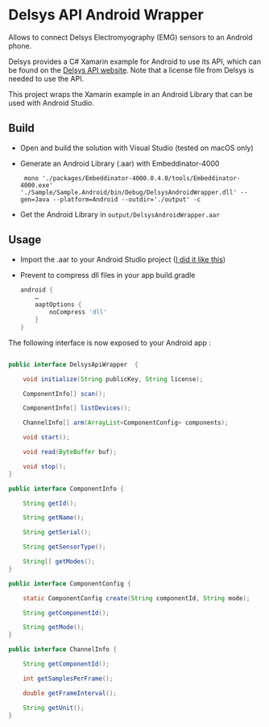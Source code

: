 # Delsys API Android Wrapper

Allows to connect Delsys Electromyography (EMG) sensors to an Android phone.

Delsys provides a C# Xamarin example for Android to use its API, which can be found on the [Delsys API website](http://data.delsys.com/DelsysServicePortal/api/index.html). Note that a license file from Delsys is needed to use the API.

This project wraps the Xamarin example in an Android Library that can be used with Android Studio.

## Build

- Open and build the solution with Visual Studio (tested on macOS only)
- Generate an Android Library (.aar) with Embeddinator-4000

  ```
   mono './packages/Embeddinator-4000.0.4.0/tools/Embeddinator-4000.exe' './Sample/Sample.Android/bin/Debug/DelsysAndroidWrapper.dll' --gen=Java --platform=Android --outdir='./output' -c
   ```

- Get the Android Library in `output/DelsysAndroidWrapper.aar`

## Usage

- Import the .aar to your Android Studio project ([I did it like this](https://stackoverflow.com/a/34919810))
- Prevent to compress dll files in your app build.gradle

  ```gradle
  android {
      …
      aaptOptions {
          noCompress 'dll'
      }
  }
  ```

The following interface is now exposed to your Android app :

```java

public interface DelsysApiWrapper  {

    void initialize(String publicKey, String license);

    ComponentInfo[] scan();

    ComponentInfo[] listDevices();

    ChannelInfo[] arm(ArrayList<ComponentConfig> components);

    void start();

    void read(ByteBuffer buf);

    void stop();
}

public interface ComponentInfo {

    String getId();

    String getName();

    String getSerial();

    String getSensorType();

    String[] getModes();
}

public interface ComponentConfig {

    static ComponentConfig create(String componentId, String mode);

    String getComponentId();

    String getMode();
}

public interface ChannelInfo {

    String getComponentId();

    int getSamplesPerFrame();

    double getFrameInterval();

    String getUnit();
}
```